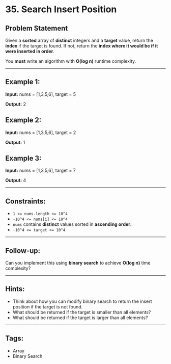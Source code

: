# 35. Search Insert Position

## Problem Statement

Given a **sorted** array of **distinct** integers and a **target** value, return the **index** if the target is found. If not, return the **index where it would be if it were inserted in order**.

You **must** write an algorithm with **O(log n)** runtime complexity.

---

## Example 1:

**Input:**
nums = [1,3,5,6], target = 5



**Output:**
2



## Example 2:

**Input:**
nums = [1,3,5,6], target = 2


**Output:**
1

## Example 3:

**Input:**
nums = [1,3,5,6], target = 7

**Output:**
4


---

## Constraints:

- `1 <= nums.length <= 10^4`
- `-10^4 <= nums[i] <= 10^4`
- `nums` contains **distinct** values sorted in **ascending order**.
- `-10^4 <= target <= 10^4`

---

## Follow-up:

Can you implement this using **binary search** to achieve **O(log n)** time complexity?

---

## Hints:

- Think about how you can modify binary search to return the insert position if the target is not found.
- What should be returned if the target is smaller than all elements?
- What should be returned if the target is larger than all elements?

---

## Tags:

- Array
- Binary Search